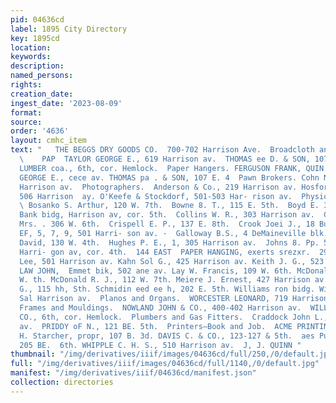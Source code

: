 ```yaml
---
pid: 04636cd
label: 1895 City Directory
key: 1895cd
location: 
keywords: 
description: 
named_persons: 
rights: 
creation_date: 
ingest_date: '2023-08-09'
format: 
source: 
order: '4636'
layout: cmhc_item
text: "   THE BEGGS DRY GOODS CO.  700-702 Harrison Ave.  Broadcloth and Suitings
  \    PAP  TAYLOR GEORGE E., 619 Harrison av.  THOMAS ee D. & SON, 107 E. 4  WILLIAMS
  LUMBER coa., 6th, cor. Hemlock.  Paper Hangers. FERGUSON FRANK, QUIN Sonn J,  TAYLOR
  GEORGE E., cece av. THOMAS pa . & SON, 107 E. 4  Pawn Brokers. Cohn Nathan, 218
  Harrison av.  Photographers.  Anderson & Co., 219 Harrison av. Hosford C. H. Mrs.,
  506 Harrison  ay. O'Keefe & Stockdorf, 501-503 Har- rison av.  Physicians and Surgeons.
  \ Bosanko S. Arthur, 120 W. 7th.  Bowne 8. T., 115 E. 5th.  Boyd E. 3-4 American
  Bank bidg, Harrison av, cor. 5th.  Collins W. R., 303 Harrison av.  Coulter Minnie
  Mrs. . 306 W. 6th.  Crispell E. P., 137 E. 8th.  Crook Joei J., 18 Buston Bik.  D’Avignon
  EF, 5, 7, 9, 501 Harri- son av. -  Galloway B.S., 4 DeMaineville blk.  Heimberger
  David, 130 W. 4th.  Hughes P. E., 1, 305 Harrison av.  Johns 8. Pp. 5 Boston blk,
  Harri- gon av, cor. 4th.  144 EAST  PAPER HANGING, exerts srezxr.  299  PRI  Kahn
  Lee, 501 Harrison av. Kahn Sol G., 425 Harrison av. Keith J. G., 523 Harrison av.
  LAW JOHN,  Emmet bik, 502 ane av. Lay W. Francis, 109 W. 6th. McDonald A. J., 112
  W. th. McDonald R. J., 112 W. 7th. Meiere J. Ernest, 427 Harrison av. Miller A.
  G., 115 hh, Sth. Schmidin eed ee h, 202 E. 5th. Williams ron bidg. Wingard B. ¥,
  Sal Harrison av.  Planos and Organs.  WORCESTER LEONARD, 719 Harrison av.  Pictures,
  Frames and Mouldings.  NOWLAND JOHN & CO., 400-402 Harrison av.  WILLIAMS LUMBER
  CO., 6th, cor. Hemlock.  Plumbers and Gas Fitters.  Craddock John L., 718 Harrison
  av.  PRIDDY oF N., 121 BE. 5th.  Printers—Book and Job.  ACME PRINTING WORKS, BR.
  H. Starcher, propr, 107 B. 3d. DAVIS C. & CO., 123-127 & 5th.  aes Publishing Co.,
  205 BE.  6th. WHIPPLE C. H. S., 510 Harrison av.  J, J. QUINN "
thumbnail: "/img/derivatives/iiif/images/04636cd/full/250,/0/default.jpg"
full: "/img/derivatives/iiif/images/04636cd/full/1140,/0/default.jpg"
manifest: "/img/derivatives/iiif/04636cd/manifest.json"
collection: directories
---
```

